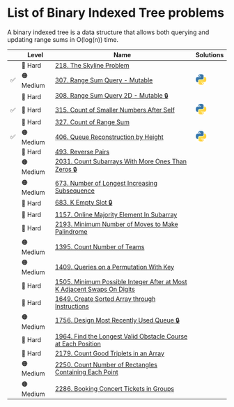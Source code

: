 # List of Binary Indexed Tree problems

A binary indexed tree is a data structure that allows both querying and updating range sums in O(log(n)) time.

|     | Level     | Name                                                                              | Solutions                              |
| :-: | --------- | --------------------------------------------------------------------------------- | -------------------------------------- |
|     | 🔴 Hard   | [218. The Skyline Problem][lc218]                                                 |                                        |
| ✅  | 🟠 Medium | [307. Range Sum Query - Mutable][lc307]                                           | [![python](../../res/py.png)][lc307py] |
|     | 🔴 Hard   | [308. Range Sum Query 2D - Mutable 🔒][lc308]                                     |                                        |
| ✅  | 🔴 Hard   | [315. Count of Smaller Numbers After Self][lc315]                                 | [![python](../../res/py.png)][lc315py] |
|     | 🔴 Hard   | [327. Count of Range Sum][lc327]                                                  |                                        |
| ✅  | 🟠 Medium | [406. Queue Reconstruction by Height][lc406]                                      | [![python](../../res/py.png)][lc406py] |
|     | 🔴 Hard   | [493. Reverse Pairs][lc493]                                                       |                                        |
|     | 🟠 Medium | [2031. Count Subarrays With More Ones Than Zeros 🔒][lc2031]                      |                                        |
|     | 🟠 Medium | [673. Number of Longest Increasing Subsequence][lc673]                            |                                        |
|     | 🔴 Hard   | [683. K Empty Slot 🔒][lc683]                                                     |                                        |
|     | 🔴 Hard   | [1157. Online Majority Element In Subarray][lc1157]                               |                                        |
|     | 🔴 Hard   | [2193. Minimum Number of Moves to Make Palindrome][lc2193]                        |                                        |
|     | 🟠 Medium | [1395. Count Number of Teams][lc1395]                                             |                                        |
|     | 🟠 Medium | [1409. Queries on a Permutation With Key][lc1409]                                 |                                        |
|     | 🔴 Hard   | [1505. Minimum Possible Integer After at Most K Adjacent Swaps On Digits][lc1505] |                                        |
|     | 🔴 Hard   | [1649. Create Sorted Array through Instructions][lc1649]                          |                                        |
|     | 🟠 Medium | [1756. Design Most Recently Used Queue 🔒][lc1756]                                |                                        |
|     | 🔴 Hard   | [1964. Find the Longest Valid Obstacle Course at Each Position][lc1964]           |                                        |
|     | 🔴 Hard   | [2179. Count Good Triplets in an Array][lc2179]                                   |                                        |
|     | 🟠 Medium | [2250. Count Number of Rectangles Containing Each Point][lc2250]                  |                                        |
|     | 🟠 Medium | [2286. Booking Concert Tickets in Groups][lc2286]                                 |                                        |

[lc218]: https://leetcode.com/problems/the-skyline-problem/
[lc307]: https://leetcode.com/problems/range-sum-query-mutable/
[lc307py]: ../range-sum-query-mutable.py
[lc308]: https://leetcode.com/problems/range-sum-query-2d-mutable/
[lc315]: https://leetcode.com/problems/count-of-smaller-numbers-after-self/
[lc315py]: ../count-of-smaller-numbers-after-self.py
[lc327]: https://leetcode.com/problems/count-of-range-sum/
[lc406]: https://leetcode.com/problems/queue-reconstruction-by-height/
[lc406py]: ../queue-reconstruction-by-height.py
[lc493]: https://leetcode.com/problems/reverse-pairs/
[lc673]: https://leetcode.com/problems/number-of-longest-increasing-subsequence/
[lc683]: https://leetcode.com/problems/k-empty-slots/
[lc1157]: https://leetcode.com/problems/online-majority-element-in-subarray/
[lc1395]: https://leetcode.com/problems/count-number-of-teams/
[lc1409]: https://leetcode.com/problems/queries-on-a-permutation-with-key/
[lc1505]: https://leetcode.com/problems/minimum-possible-integer-after-at-most-k-adjacent-swaps-on-digits/
[lc1649]: https://leetcode.com/problems/create-sorted-array-through-instructions/
[lc1756]: https://leetcode.com/problems/design-most-recently-used-queue/
[lc1964]: https://leetcode.com/problems/find-the-longest-valid-obstacle-course-at-each-position/
[lc2031]: https://leetcode.com/problems/count-subarrays-with-more-ones-than-zeros/
[lc2179]: https://leetcode.com/problems/count-good-triplets-in-an-array/
[lc2193]: https://leetcode.com/problems/minimum-number-of-moves-to-make-palindrome/
[lc2250]: https://leetcode.com/problems/count-number-of-rectangles-containing-each-point/
[lc2286]: https://leetcode.com/problems/booking-concert-tickets-in-groups/
